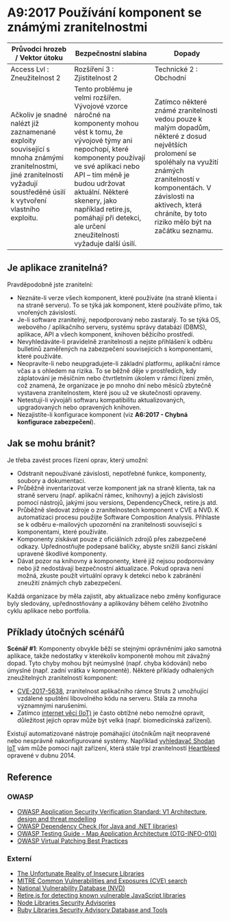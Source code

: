 # A9:2017 Používání komponent se známými zranitelnostmi

| Průvodci hrozeb / Vektor útoku | Bezpečnostní slabina           | Dopady               |
| -- | -- | -- |
| Access Lvl : Zneužitelnost 2 | Rozšíření 3 : Zjistitelnost 2 | Technické 2 : Obchodní |
| Ačkoliv je snadné nalézt již zaznamenané exploity související s mnoha známými zranitelnostmi, jiné zranitelnosti vyžadují soustředěné úsilí k vytvoření vlastního exploitu. | Tento problému je velmi rozšířen. Vývojové vzorce náročné na komponenty mohou vést k tomu, že vývojové týmy ani nepochopí, které komponenty používají ve své aplikaci nebo API – tím méně je budou udržovat aktuální. Některé skenery, jako například retire.js, pomáhají při detekci, ale určení zneužitelnosti vyžaduje další úsilí. | Zatímco některé známé zranitelnosti vedou pouze k malým dopadům, některé z dosud největších prolomení se spoléhaly na využití známých zranitelností v komponentách. V závislosti na aktivech, která chráníte, by toto riziko mělo být na začátku seznamu. |

## Je aplikace zranitelná?

Pravděpodobně jste zranitelní:

* Neznáte-li verze všech komponent, které používáte (na straně klienta i na straně serveru). To se týká jak komponent, které používáte přímo, tak vnořených závislostí.
* Je-li software zranitelný, nepodporovaný nebo zastaralý. To se týká OS, webového / aplikačního serveru, systému správy databází (DBMS), aplikace, API a všech komponent, knihoven běžícího prostředí.
* Nevyhledáváte-li pravidelně zranitelnosti a nejste přihlášení k odběru bulletinů zaměřených na zabezpečení souvisejících s komponentami, které používáte.
* Neopravíte-li nebo neupgradujete-li základní platformu, aplikační rámce včas a s ohledem na rizika. To se běžně děje v prostředích, kdy záplatování je měsíčním nebo čtvrtletním úkolem v rámci řízení změn, což znamená, že organizace je po mnoho dní nebo měsíců zbytečně vystavena zranitelnostem, které jsou už ve skutečnosti opraveny.
* Netestují-li vývojáři softwaru kompatibilitu aktualizovaných, upgradovaných nebo opravených knihoven.
* Nezajistíte-li konfigurace komponent (viz **A6:2017 - Chybná konfigurace zabezpečení**).

## Jak se mohu bránit?

Je třeba zavést proces řízení oprav, který umožní:

* Odstranit nepoužívané závislosti, nepotřebné funkce, komponenty, soubory a dokumentaci.
* Průběžně inventarizovat verze komponent jak na straně klienta, tak na straně serveru (např. aplikační rámec, knihovny) a jejich závislosti pomocí nástrojů, jakými jsou versions, DependencyCheck, retire.js atd.  
* Průběžně sledovat zdroje o zranitelnostech komponent v CVE a NVD. K automatizaci procesu použijte Software Composition Analysis. Přihlaste se k odběru e-mailových upozornění na zranitelnosti související s komponentami, které používáte. 
* Komponenty získávat pouze z oficiálních zdrojů přes zabezpečené odkazy. Upřednostňujte podepsané balíčky, abyste snížili šanci získání upravené škodlivé komponenty.
* Dávat pozor na knihovny a komponenty, které již nejsou podporovány nebo již nedostávají bezpečnostní aktualizace. Pokud oprava není možná, zkuste použít virtuální opravy k detekci nebo k zabránění zneužití známých chyb zabezpečení.

Každá organizace by měla zajistit, aby aktualizace nebo změny konfigurace byly sledovány, upřednostňovány a aplikovány během celého životního cyklu aplikace nebo portfolia.

## Příklady útočných scénářů

**Scénář #1**: Komponenty obvykle běží se stejnými oprávněními jako samotná aplikace, takže nedostatky v kterékoliv komponentě mohou mít závažný dopad. Tyto chyby mohou být neúmyslné (např. chyba kódování) nebo úmyslné (např. zadní vrátka v komponentě). Některé příklady odhalených zneužitelných zranitelností komponent:

* [CVE-2017-5638](https://cve.mitre.org/cgi-bin/cvename.cgi?name=CVE-2017-5638), zranitelnost aplikačního rámce Struts 2 umožňující vzdálené spuštění libovolného kódu na serveru. Stála za mnoha významnými narušeními.
* Zatímco [internet věcí (IoT)](https://en.wikipedia.org/wiki/Internet_of_things) je často obtížné nebo nemožné opravit, důležitost jejich oprav může být velká (např. biomedicínská zařízení).

Existují automatizované nástroje pomáhající útočníkům najít neopravené nebo nesprávně nakonfigurované systémy. Například [vyhledavač Shodan IoT](https://www.shodan.io/report/89bnfUyJ) vám může pomoci najít zařízení, která stále trpí zranitelností [Heartbleed](https://en.wikipedia.org/wiki/Heartbleed) opravené v dubnu 2014.

## Reference

### OWASP

* [OWASP Application Security Verification Standard: V1 Architecture, design and threat modelling](https://www.owasp.org/index.php/ASVS_V1_Architecture)
* [OWASP Dependency Check (for Java and .NET libraries)](https://www.owasp.org/index.php/OWASP_Dependency_Check)
* [OWASP Testing Guide - Map Application Architecture (OTG-INFO-010)](https://www.owasp.org/index.php/Map_Application_Architecture_(OTG-INFO-010))
* [OWASP Virtual Patching Best Practices](https://www.owasp.org/index.php/Virtual_Patching_Best_Practices)

### Externí

* [The Unfortunate Reality of Insecure Libraries](https://www.aspectsecurity.com/research-presentations/the-unfortunate-reality-of-insecure-libraries)
* [MITRE Common Vulnerabilities and Exposures (CVE) search](https://www.cvedetails.com/version-search.php)
* [National Vulnerability Database (NVD)](https://nvd.nist.gov/)
* [Retire.js for detecting known vulnerable JavaScript libraries](https://github.com/retirejs/retire.js/)
* [Node Libraries Security Advisories](https://nodesecurity.io/advisories)
* [Ruby Libraries Security Advisory Database and Tools](https://rubysec.com/)
